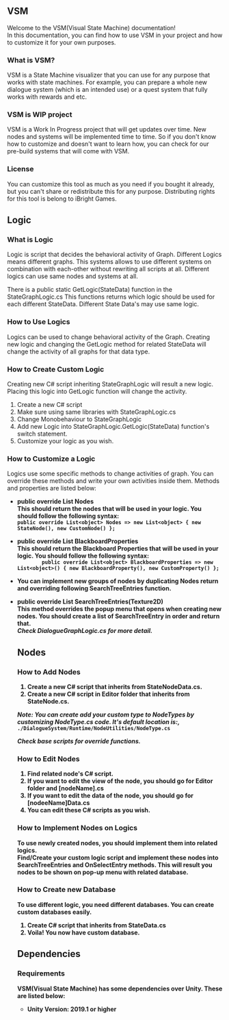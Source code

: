 ## VSM

Welcome to the VSM(Visual State Machine) documentation!<br/>
In this documentation, you can find how to use VSM in your project and how to customize it for your own purposes.

### What is VSM?

VSM is a State Machine visualizer that you can use for any purpose that works with state machines. For example, you can prepare a whole new dialogue system (which is an intended use) or a quest system that fully works with rewards and etc.

### VSM is WIP project
VSM is a Work In Progress project that will get updates over time. New nodes and systems will be implemented time to time. So if you don't know how to customize and doesn't want to learn how, you can check for our pre-build systems that will come with VSM. 

### License
You can customize this tool as much as you need if you bought it already, but you can't share or redistribute this for any purpose. Distributing rights for this tool is belong to iBright Games.

## Logic

### What is Logic
Logic is script that decides the behavioral activity of Graph. Different Logics means different graphs. This systems allows to use different systems on combination with each-other without rewriting all scripts at all. Different logics can use same nodes and systems at all.

There is a public static GetLogic(StateData) function in the StateGraphLogic.cs
This functions returns which logic should be used for each different StateData. Different State Data's may use same logic.

### How to Use Logics
Logics can be used to change behavioral activity of the Graph. Creating new logic and changing the GetLogic method for related StateData will change the activity of all graphs for that data type.

### How to Create Custom Logic
Creating new C# script inheriting StateGraphLogic will result a new logic. Placing this logic into GetLogic function will change the activity. 

1. Create a new C# script
2. Make sure using same libraries with StateGraphLogic.cs
3. Change Monobehaviour to StateGraphLogic
4. Add new Logic into StateGraphLogic.GetLogic(StateData) function's switch statement.
5. Customize your logic as you wish.


### How to Customize a Logic
Logics use some specific methods to change activities of graph. You can override these methods and write your own activities inside them. Methods and properties are listed below:

* **public override List<object> Nodes**<br/>
This should return the nodes that will be used in your logic. You should follow the following syntax:<br/>
`
public override List<object> Nodes => new List<object>
{
    new StateNode(),
    new CustomNode()
};
`

* **public override List<object> BlackboardProperties**<br/>
This should return the Blackboard Properties that will be used in your logic. You should follow the following syntax:<br/>
`        
public override List<object> BlackboardProperties => new List<object>()
{
    new BlackboardProperty(),
    new CustomProperty()
};
`

* You can implement new groups of nodes by duplicating Nodes return and overriding following SearchTreeEntries function.

* **public override List<SearchTreeEntry> SearchTreeEntries(Texture2D)**<br/>
This method overrides the popup menu that opens when creating new nodes. You should create a list of SearchTreeEntry in order and return that.<br/>
_Check DialogueGraphLogic.cs for more detail._

## Nodes
    
### How to Add Nodes

1. Create a new C# script that inherits from StateNodeData.cs.
2. Create a new C# script in Editor folder that inherits from StateNode.cs.

_Note: You can create add your custom type to NodeTypes by customizing NodeType.cs code. It's default location is:,<br/>_
`./DialogueSystem/Runtime/NodeUtilities/NodeType.cs`

_Check base scripts for override functions._

### How to Edit Nodes

1. Find related node's C# script.
2. If you want to edit the view of the node, you should go for Editor folder and [nodeName].cs
3. If you want to edit the data of the node, you should go for [nodeeName]Data.cs
4. You can edit these C# scripts as you wish.


### How to Implement Nodes on Logics
To use newly created nodes, you should implement them into related logics.<br/>
Find/Create your custom logic script and implement these nodes into SearchTreeEntries and OnSelectEntry methods. This will result you nodes to be shown on pop-up menu with related database.


### How to Create new Database
To use different logic, you need different databases. You can create custom databases easily.

1. Create C# script that inherits from StateData.cs
2. Voila! You now have custom database.
    
## Dependencies

### Requirements

VSM(Visual State Machine) has some dependencies over Unity. 
These are listed below:

* Unity **Version: 2019.1** or **higher**
